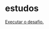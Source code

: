 # estudos

<a href="https://emersonbatista-git.github.io/estudos/Desafios/d010/android.html"> Executar o desafio.</a>
